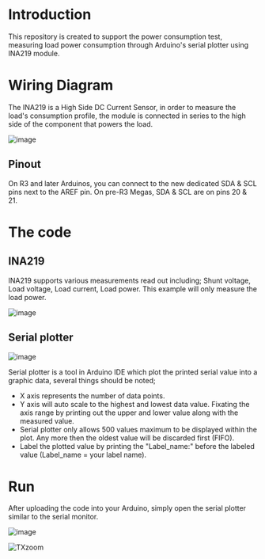 # Introduction
This repository is created to support the power consumption test, measuring load power consumption through Arduino's serial plotter using INA219 module.

# Wiring Diagram
The INA219 is a High Side DC Current Sensor, in order to measure the load's consumption profile, the module is connected in series to the high side of the component that powers the load.

![image](https://user-images.githubusercontent.com/58856852/146151011-2de5da26-1b45-400e-8d67-ec35aedebe55.png)

## Pinout
On R3 and later Arduinos, you can connect to the new dedicated SDA & SCL pins next to the AREF pin.  On pre-R3 Megas, SDA & SCL are on pins 20 & 21.


# The code
## INA219
INA219 supports various measurements read out including; Shunt voltage, Load voltage, Load current, Load power. This example will only measure the load power.


![image](https://user-images.githubusercontent.com/58856852/146155417-fd419ad0-cfc3-4df7-b2e7-9593f4489d87.png)

## Serial plotter

![image](https://user-images.githubusercontent.com/58856852/146159296-e70497f0-516a-4298-a107-4fa3c5b775fc.png)


Serial plotter is a tool in Arduino IDE which plot the printed serial value into a graphic data, several things should be noted;
* X axis represents the number of data points.
* Y axis will auto scale to the highest and lowest data value. Fixating the axis range by printing out the upper and lower value along with the measured value.
* Serial plotter only allows 500 values maximum to be displayed within the plot. Any more then the oldest value will be discarded first (FIFO).
* Label the plotted value by printing the "Label_name:" before the labeled value (Label_name = your label name).

# Run
After uploading the code into your Arduino, simply open the serial plotter similar to the serial monitor.


![image](https://user-images.githubusercontent.com/58856852/146154740-952799bb-416d-4b6c-9d95-b9e77b963913.png)

![TXzoom](https://user-images.githubusercontent.com/58856852/146160094-3688e76b-b367-43b0-aa99-03601b97debd.jpg)
